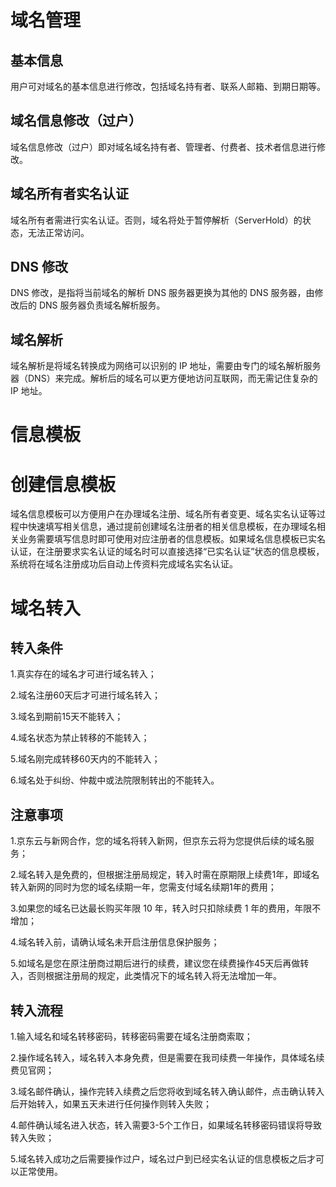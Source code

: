 # 域名管理

## 基本信息
用户可对域名的基本信息进行修改，包括域名持有者、联系人邮箱、到期日期等。

## 域名信息修改（过户）
域名信息修改（过户）即对域名域名持有者、管理者、付费者、技术者信息进行修改。

## 域名所有者实名认证
域名所有者需进行实名认证。否则，域名将处于暂停解析（ServerHold）的状态，无法正常访问。

## DNS 修改
DNS 修改，是指将当前域名的解析 DNS 服务器更换为其他的 DNS 服务器，由修改后的 DNS 服务器负责域名解析服务。

## 域名解析
域名解析是将域名转换成为网络可以识别的 IP 地址，需要由专门的域名解析服务器（DNS）来完成。解析后的域名可以更方便地访问互联网，而无需记住复杂的 IP 地址。

# 信息模板

# 创建信息模板
域名信息模板可以方便用户在办理域名注册、域名所有者变更、域名实名认证等过程中快速填写相关信息，通过提前创建域名注册者的相关信息模板，在办理域名相关业务需要填写信息时即可使用对应注册者的信息模板。如果域名信息模板已实名认证，在注册要求实名认证的域名时可以直接选择“已实名认证”状态的信息模板，系统将在域名注册成功后自动上传资料完成域名实名认证。

# 域名转入
## 转入条件

1.真实存在的域名才可进行域名转入；

2.域名注册60天后才可进行域名转入；

3.域名到期前15天不能转入；

4.域名状态为禁止转移的不能转入；

5.域名刚完成转移60天内的不能转入；

6.域名处于纠纷、仲裁中或法院限制转出的不能转入。

## 注意事项

1.京东云与新网合作，您的域名将转入新网，但京东云将为您提供后续的域名服务；

2.域名转入是免费的，但根据注册局规定，转入时需在原期限上续费1年，即域名转入新网的同时为您的域名续期一年，您需支付域名续期1年的费用；

3.如果您的域名已达最长购买年限 10 年，转入时只扣除续费 1 年的费用，年限不增加；

4.域名转入前，请确认域名未开启注册信息保护服务；

5.如域名是您在原注册商过期后进行的续费，建议您在续费操作45天后再做转入，否则根据注册局的规定，此类情况下的域名转入将无法增加一年。

## 转入流程

1.输入域名和域名转移密码，转移密码需要在域名注册商索取；

2.操作域名转入，域名转入本身免费，但是需要在我司续费一年操作，具体域名续费见官网；

3.域名邮件确认，操作完转入续费之后您将收到域名转入确认邮件，点击确认转入后开始转入，如果五天未进行任何操作则转入失败；

4.邮件确认域名进入状态，转入需要3-5个工作日，如果域名转移密码错误将导致转入失败；

5.域名转入成功之后需要操作过户，域名过户到已经实名认证的信息模板之后才可以正常使用。
